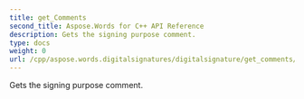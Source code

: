 ```yaml
---
title: get_Comments
second_title: Aspose.Words for C++ API Reference
description: Gets the signing purpose comment. 
type: docs
weight: 0
url: /cpp/aspose.words.digitalsignatures/digitalsignature/get_comments/
---
```


Gets the signing purpose comment. 

